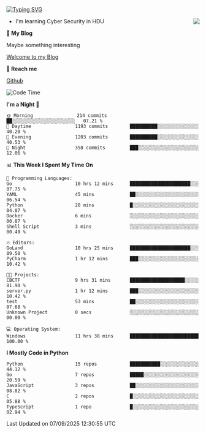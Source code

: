 [![Typing SVG](https://readme-typing-svg.herokuapp.com?font=Fira+Code&pause=1000&random=false&width=450&height=60&lines=Hello+%F0%9F%91%8B%F0%9F%8F%BB;I'm+JBNRZ)](https://git.io/typing-svg)

<a href="#">
  <img align="right" src="https://github-readme-stats.vercel.app/api?username=JBNRZ&show_icons=true&bg_color=15,f2f7fd,E0EAFC" />
</a>

- I'm learning Cyber Security in HDU

 **🌱 My Blog**

Maybe something interesting

[Welcome to my Blog](https://jbnrz.com.cn/)

 **💬 Reach me** 

[Github](https://github.com/JBNRZ)


<!--START_SECTION:waka-->
![Code Time](http://img.shields.io/badge/Code%20Time-1%2C398%20hrs%2040%20mins-blue)

**I'm a Night 🦉** 

```text
🌞 Morning                214 commits         ██░░░░░░░░░░░░░░░░░░░░░░░   07.21 % 
🌆 Daytime                1193 commits        ██████████░░░░░░░░░░░░░░░   40.20 % 
🌃 Evening                1203 commits        ██████████░░░░░░░░░░░░░░░   40.53 % 
🌙 Night                  358 commits         ███░░░░░░░░░░░░░░░░░░░░░░   12.06 % 
```


📊 **This Week I Spent My Time On** 

```text
💬 Programming Languages: 
Go                       10 hrs 12 mins      ██████████████████████░░░   87.75 % 
YAML                     45 mins             ██░░░░░░░░░░░░░░░░░░░░░░░   06.54 % 
Python                   28 mins             █░░░░░░░░░░░░░░░░░░░░░░░░   04.07 % 
Docker                   6 mins              ░░░░░░░░░░░░░░░░░░░░░░░░░   00.87 % 
Shell Script             3 mins              ░░░░░░░░░░░░░░░░░░░░░░░░░   00.49 % 

🔥 Editors: 
GoLand                   10 hrs 25 mins      ██████████████████████░░░   89.58 % 
PyCharm                  1 hr 12 mins        ███░░░░░░░░░░░░░░░░░░░░░░   10.42 % 

🐱‍💻 Projects: 
CBCTF                    9 hrs 31 mins       ████████████████████░░░░░   81.90 % 
server.py                1 hr 12 mins        ███░░░░░░░░░░░░░░░░░░░░░░   10.42 % 
test                     53 mins             ██░░░░░░░░░░░░░░░░░░░░░░░   07.68 % 
Unknown Project          0 secs              ░░░░░░░░░░░░░░░░░░░░░░░░░   00.00 % 

💻 Operating System: 
Windows                  11 hrs 38 mins      █████████████████████████   100.00 % 
```

**I Mostly Code in Python** 

```text
Python                   15 repos            ███████████░░░░░░░░░░░░░░   44.12 % 
Go                       7 repos             █████░░░░░░░░░░░░░░░░░░░░   20.59 % 
JavaScript               3 repos             ██░░░░░░░░░░░░░░░░░░░░░░░   08.82 % 
C                        2 repos             █░░░░░░░░░░░░░░░░░░░░░░░░   05.88 % 
TypeScript               1 repo              █░░░░░░░░░░░░░░░░░░░░░░░░   02.94 % 
```




 Last Updated on 07/09/2025 12:30:55 UTC
<!--END_SECTION:waka-->

